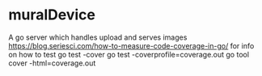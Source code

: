 # muralDevice
A go server which handles upload and serves images
https://blog.seriesci.com/how-to-measure-code-coverage-in-go/ for info on how to test
go test -cover
go test -coverprofile=coverage.out
go tool cover -html=coverage.out